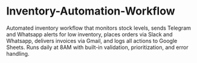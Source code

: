 # Inventory-Automation-Workflow
Automated inventory workflow that monitors stock levels, sends Telegram and Whatsapp alerts for low inventory, places orders via Slack and Whatsapp, delivers invoices via Gmail, and logs all actions to Google Sheets. Runs daily at 8AM with built-in validation, prioritization, and error handling.
